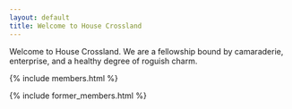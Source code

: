 ```yaml
---
layout: default
title: Welcome to House Crossland
---
```


<p>Welcome to House Crossland. We are a fellowship bound by camaraderie, enterprise, and a healthy degree of roguish charm.</p>

{% include members.html %}

{% include former_members.html %}
